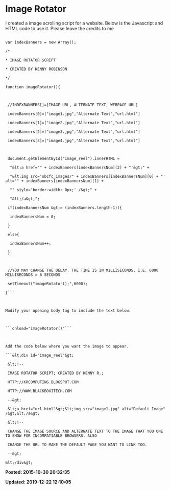 # Image Rotator

I created a image scrolling script for a website. Below is the Javascript and HTML code to use it. Please leave the credits to me 



```var indexBannersNum = 0;

var indexBanners = new Array();

/*

* IMAGE ROTATOR SCRIPT

* CREATED BY KENNY ROBINSON

*/

function imageRotator(){

 

 //INDEXBANNERS[]=[IMAGE URL, ALTERNATE TEXT, WEBPAGE URL]

 indexBanners[0]=["image1.jpg","Alternate Text","url.html"]

 indexBanners[1]=["image2.jpg","Alternate Text","url.html"]

 indexBanners[2]=["image3.jpg","Alternate Text","url.html"]

 indexBanners[3]=["image4.jpg","Alternate Text","url.html"]

 

 document.getElementById("image_reel").innerHTML = 

  "&lt;a href='" + indexBanners[indexBannersNum][2] + "'&gt;" + 

  "&lt;img src='nbcfc_images/" + indexBanners[indexBannersNum][0] + "' alt='" + indexBanners[indexBannersNum][1] + 

  "' style='border-width: 0px;' /&gt;" +

  "&lt;/a&gt;";

 if(indexBannersNum &gt;= (indexBanners.length-1)){

  indexBannersNum = 0;

 }

 else{

  indexBannersNum++;

 }

 

 //YOU MAY CHANGE THE DELAY. THE TIME IS IN MILLISECONDS. I.E. 6000 MILLISECONDS = 6 SECONDS

 setTimeout("imageRotator();",6000);

}```



Modify your opening body tag to include the text below.



```onload="imageRotator()"```



Add the code below where you want the image to appear. 

```&lt;div id="image_reel"&gt;

 &lt;!-- 

 IMAGE ROTATOR SCRIPT; CREATED BY KENNY R.; 

 HTTP://KRCOMPUTING.BLOGSPOT.COM

 HTTP://WWW.BLACKBOXITECH.COM

 --&gt;

 &lt;a href="url.html"&gt;&lt;img src="image1.jpg" alt="Default Image" /&gt;&lt;/a&gt;

 &lt;!-- 

 CHANGE THE IMAGE SOURCE AND ALTERNATE TEXT TO THE IMAGE THAT YOU ONE TO SHOW FOR INCOMPATIABLE BROWSERS. ALSO 

 CHANGE THE URL TO MAKE THE DEFAULT PAGE YOU WANT TO LINK TOO.

 --&gt; 

&lt;/div&gt;
```


**Posted: 2015-10-30 20:32:35** 

**Updated: 2019-12-22 12:10:05** 



